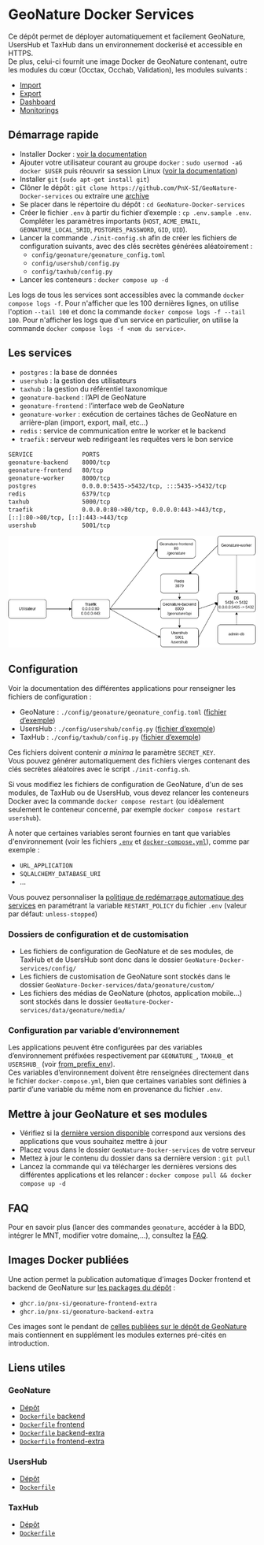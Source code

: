 # GeoNature Docker Services

Ce dépôt permet de déployer automatiquement et facilement GeoNature, UsersHub et TaxHub dans un environnement dockerisé et accessible en HTTPS.  
De plus, celui-ci fournit une image Docker de GeoNature contenant, outre les modules du cœur (Occtax, Occhab, Validation), les modules suivants :

- [Import](https://github.com/PnX-SI/gn_module_import)
- [Export](https://github.com/PnX-SI/gn_module_exports)
- [Dashboard](https://github.com/PnX-SI/gn_module_dashboard)
- [Monitorings](https://github.com/PnX-SI/gn_module_monitorings)

## Démarrage rapide

- Installer Docker : [voir la documentation](https://docs.docker.com/engine/install/)
- Ajouter votre utilisateur courant au groupe `docker` : `sudo usermod -aG docker $USER` puis réouvrir sa session Linux ([voir la documentation](https://docs.docker.com/engine/install/linux-postinstall))
- Installer `git` (`sudo apt-get install git`)
- Clôner le dépôt : `git clone https://github.com/PnX-SI/GeoNature-Docker-services` ou extraire une [archive](https://github.com/PnX-SI/GeoNature-Docker-services/releases)
- Se placer dans le répertoire du dépôt : `cd GeoNature-Docker-services`
- Créer le fichier `.env` à partir du fichier d’exemple : `cp .env.sample .env`. Compléter les paramètres importants (`HOST`, `ACME_EMAIL`, `GEONATURE_LOCAL_SRID`, `POSTGRES_PASSWORD`, `GID`, `UID`).
- Lancer la commande `./init-config.sh` afin de créer les fichiers de configuration suivants, avec des clés secrètes générées aléatoirement :
  - `config/geonature/geonature_config.toml`
  - `config/usershub/config.py`
  - `config/taxhub/config.py`
- Lancer les conteneurs : `docker compose up -d`

Les logs de tous les services sont accessibles avec la commande `docker compose logs -f`.
Pour n'afficher que les 100 dernières lignes, on utilise l'option `--tail 100` et donc la commande `docker compose logs -f --tail 100`.
Pour n'afficher les logs que d'un service en particulier, on utilise la commande `docker compose logs -f <nom du service>`.


## Les services

- `postgres` : la base de données
- `usershub` : la gestion des utilisateurs
- `taxhub` : la gestion du référentiel taxonomique
- `geonature-backend` : l’API de GeoNature
- `geonature-frontend` : l’interface web de GeoNature
- `geonature-worker` : exécution de certaines tâches de GeoNature en arrière-plan (import, export, mail, etc...)
- `redis` : service de communication entre le worker et le backend
- `traefik` : serveur web redirigeant les requêtes vers le bon service

```
SERVICE              PORTS
geonature-backend    8000/tcp
geonature-frontend   80/tcp
geonature-worker     8000/tcp
postgres             0.0.0.0:5435->5432/tcp, :::5435->5432/tcp
redis                6379/tcp
taxhub               5000/tcp
traefik              0.0.0.0:80->80/tcp, 0.0.0.0:443->443/tcp, [::]:80->80/tcp, [::]:443->443/tcp
usershub             5001/tcp
```

![Schéma des services](docs/schema_services_0.1.png)

## Configuration

Voir la documentation des différentes applications pour renseigner les fichiers de configuration :

- GeoNature : `./config/geonature/geonature_config.toml` ([fichier d’exemple](https://github.com/PnX-SI/GeoNature/tree/master/config/geonature_config.toml.sample))
- UsersHub : `./config/usershub/config.py` ([fichier d’exemple](https://github.com/PnX-SI/UsersHub/tree/master/config/config.py.sample))
- TaxHub : `./config/taxhub/config.py` ([fichier d’exemple](https://github.com/PnX-SI/TaxHub/apptax/config.py.sample))

Ces fichiers doivent contenir _a minima_ le paramètre `SECRET_KEY`.  
Vous pouvez générer automatiquement des fichiers vierges contenant des clés secrètes aléatoires avec le script `./init-config.sh`.

Si vous modifiez les fichiers de configuration de GeoNature, d'un de ses modules, de TaxHub ou de UsersHub, vous devez relancer les conteneurs Docker avec la commande `docker compose restart` (ou idéalement seulement le conteneur concerné, par exemple `docker compose restart usershub`).

À noter que certaines variables seront fournies en tant que variables d'environnement (voir les fichiers [`.env`](./.env.sample) et [`docker-compose.yml`](./docker-compose.yml)), comme par exemple :

- `URL_APPLICATION`
- `SQLALCHEMY_DATABASE_URI`
- ...

Vous pouvez personnaliser la [politique de redémarrage automatique des services](https://github.com/compose-spec/compose-spec/blob/master/spec.md#restart) en paramétrant la variable `RESTART_POLICY` du fichier `.env` (valeur par défaut: `unless-stopped`)

### Dossiers de configuration et de customisation

- Les fichiers de configuration de GeoNature et de ses modules, de TaxHub et de UsersHub sont donc dans le dossier `GeoNature-Docker-services/config/`
- Les fichiers de customisation de GeoNature sont stockés dans le dossier `GeoNature-Docker-services/data/geonature/custom/`
- Les fichiers des médias de GeoNature (photos, application mobile...) sont stockés dans le dossier `GeoNature-Docker-services/data/geonature/media/`

### Configuration par variable d’environnement

Les applications peuvent être configurées par des variables d’environnement préfixées respectivement par `GEONATURE_`, `TAXHUB_` et `USERSHUB_` (voir [from_prefix_env](https://flask.palletsprojects.com/en/2.2.x/api/#flask.Config.from_prefixed_env)).  
Ces variables d’environnement doivent être renseignées directement dans le fichier `docker-compose.yml`, bien que certaines variables sont définies à partir d’une variable du même nom en provenance du fichier `.env`.

## Mettre à jour GeoNature et ses modules

- Vérifiez si la [dernière version disponible](https://github.com/PnX-SI/GeoNature-Docker-services/releases) correspond aux versions des applications que vous souhaitez mettre à jour
- Placez vous dans le dossier `GeoNature-Docker-services` de votre serveur
- Mettez à jour le contenu du dossier dans sa dernière version : `git pull`
- Lancez la commande qui va télécharger les dernières versions des différentes applications et les relancer : `docker compose pull && docker compose up -d`

## FAQ

Pour en savoir plus (lancer des commandes `geonature`, accéder à la BDD, intégrer le MNT, modifier votre domaine,...), consultez la [FAQ](https://github.com/PnX-SI/GeoNature-Docker-services/blob/main/docs/faq.md).

## Images Docker publiées

Une action permet la publication automatique d'images Docker frontend et backend de GeoNature sur [les packages du dépôt](https://github.com/orgs/PnX-SI/packages?repo_name=GeoNature-Docker-services) :

- `ghcr.io/pnx-si/geonature-frontend-extra`
- `ghcr.io/pnx-si/geonature-backend-extra`

Ces images sont le pendant de [celles publiées sur le dépôt de GeoNature](https://github.com/orgs/PnX-SI/packages?repo_name=GeoNature) mais contiennent en supplément les modules externes pré-cités en introduction.

## Liens utiles

### GeoNature

- [Dépôt](https://github.com/PnX-SI/GeoNature)
- [`Dockerfile` backend](https://github.com/PnX-SI/GeoNature/blob/master/backend/Dockerfile)
- [`Dockerfile` frontend](https://github.com/PnX-SI/GeoNature/blob/master/frontend/Dockerfile)
- [`Dockerfile` backend-extra](./build/Dockerfile-geonature-backend)
- [`Dockerfile` frontend-extra](./build/Dockerfile-geonature-frontend)

### UsersHub

- [Dépôt](https://github.com/PnX-SI/UsersHub)
- [`Dockerfile`](https://github.com/PnX-SI/UsersHub/blob/master/Dockerfile)

### TaxHub

- [Dépôt](https://github.com/PnX-SI/Taxhub)
- [`Dockerfile`](https://github.com/PnX-SI/TaxHub/blob/master/Dockerfile)
